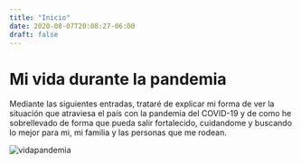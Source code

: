 ```yaml
---
title: "Inicio"
date: 2020-08-07T20:08:27-06:00
draft: false
---
```


# Mi vida durante la pandemia

Mediante las siguientes entradas, trataré de explicar mi forma de ver la situación que atraviesa el país con la pandemia del COVID-19 y de como he sobrellevado de forma que pueda salir fortalecido, cuidandome y buscando lo mejor para mi, mi familia y las personas que me rodean.

![vidapandemia](https://ca-times.brightspotcdn.com/dims4/default/5b16ee1/2147483647/strip/true/crop/3000x2000+0+0/resize/840x560!/quality/90/?url=https%3A%2F%2Fcalifornia-times-brightspot.s3.amazonaws.com%2Fac%2F9e%2Fd08d53f84a44880fd6c796f53441%2Fla-hm-kara-franklin-la-affairs.jpg)